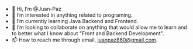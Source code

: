 - 👋 Hi, I’m @Juan-Paz
- 👀 I’m interested in anything related to programing.
- 🌱 I’m currently learning Java Backend and Frontend.
- 💞️ I’m looking to collaborate on anything that would allow me to learn and to better what I know about "Front and Backend Development".
- 📫 How to reach me through email, juanpaz860@gmail.com.

<!---
Juan-Paz/Juan-Paz is a ✨ special ✨ repository because its `README.md` (this file) appears on your GitHub profile.
You can click the Preview link to take a look at your changes.
--->
